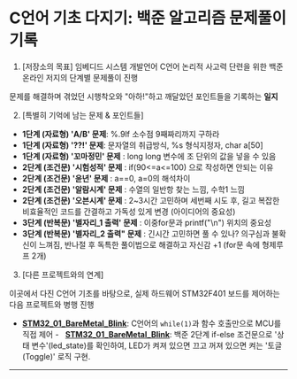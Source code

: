 # C언어 기초 다지기: 백준 알고리즘 문제풀이 기록

1. [저장소의 목표]
임베디드 시스템 개발언어 C언어 논리적 사고력 단련을 위한 백준 온라인 저지의 단계별 문제풀이 진행

문제를 해결하며 겪었던 시행착오와 "아하!"하고 깨달았던 포인트들을 기록하는 **일지**

2. [특별히 기억에 남는 문제 & 포인트들]
-   **1단계 (자료형) 'A/B' 문제**: %.9lf 소수점 9째짜리까지 구하라
-   **1단계 (자료형) '??!' 문제**: 문자열의 취급방식, %s 형식지정자, char a[50] 
-   **1단계 (자료형) '꼬마정민' 문제** : long long 변수에 조 단위의 값을 넣을 수 있음
-   **2단계 (조건문) '시험성적' 문제** : if(90<=a<=100) 으로 작성하면 안되는 이유 
-   **2단계 (조건문) '윤년' 문제** : a==0, a=0의 해석차이
-   **2단계 (조건문) '알람시계' 문제** : 수열의 일반항 찾는 느낌, 수학1 느낌
-   **2단계 (조건문) '오븐시계' 문제** : 2~3시간 고민하며 세번째 시도 후, 길고 복잡한 비효율적인 코드를 간결하고 가독성 있게 변경 (아이디어의 중요성)
-   **3단계 (반복문) '별자리_1 출력' 문제** : 이중for문과 printf("\n") 위치의 중요성 
-   **3단계 (반복문) '별자리_2 출력" 문제** : 긴시간 고민하면 풀 수 있나? 의구심과 불확신이 느껴짐, 반나절 후 독특한 풀이법으로 해결하고 자신감 +1 (for문 속에 형제루프 2개)  

3. [다른 프로젝트와의 연계]

이곳에서 다진 C언어 기초를 바탕으로, 실제 하드웨어 STM32F401 보드를 제어하는 다음 프로젝트와 병행 진행

-   **[STM32_01_BareMetal_Blink](https://github.com/sueon-git/STM32_01_BareMetal_Blink)**: C언어의 `while(1)`과 함수 호출만으로 MCU를 직접 제어
-   **[STM32_01_BareMetal_Blink](https://github.com/sueon-git/STM32_01_BareMetal_Blink)**: 백준 2단계 if-else 조건문으로 '상태 변수'(led_state)를 확인하여, LED가 켜져 있으면 끄고 꺼져 있으면 켜는 '토글(Toggle)' 로직 구현.

---

